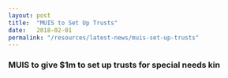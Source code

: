 ```yaml
---
layout: post
title:  "MUIS to Set Up Trusts"
date:   2018-02-01
permalink: "/resources/latest-news/muis-set-up-trusts"
---
```


### **MUIS to give $1m to set up trusts for special needs kin**

